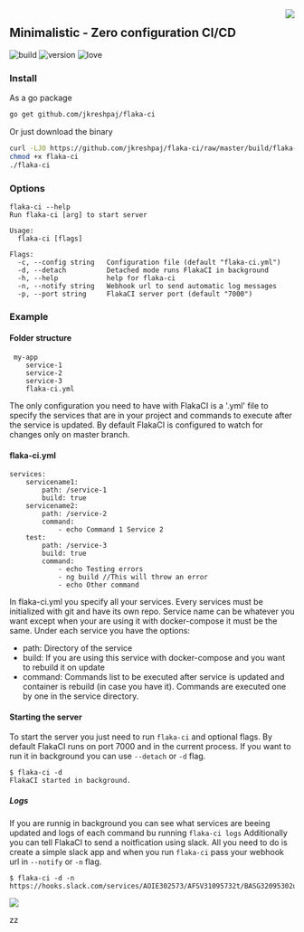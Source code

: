 <img src="https://i.imgur.com/e07eZQv.png" align="right" />

## Minimalistic - Zero configuration CI/CD
![build](https://camo.githubusercontent.com/30ae0cf6825132db112b4208a5776454bf0cc330/68747470733a2f2f73656d6170686f72656170702e636f6d2f6170692f76312f70726f6a656374732f64346363613530362d393962652d343464322d623139652d3137366633366563386366312f3132383530352f736869656c64735f62616467652e737667)    ![version](https://camo.githubusercontent.com/872e8e7b7893bb2335c27be1f7cac90227dfd255/68747470733a2f2f62616467652e667572792e696f2f67682f626f656e6e656d616e6e2532466261646765732e737667) ![love](https://camo.githubusercontent.com/d9ce827af4ec2b7b3c52ce4595bbb354d8b21405/68747470733a2f2f6261646765732e66726170736f66742e636f6d2f6f732f76312f6f70656e2d736f757263652e7376673f763d313032)

### Install
As a go package
```sh
go get github.com/jkreshpaj/flaka-ci
```
Or just download the binary
```sh
curl -LJO https://github.com/jkreshpaj/flaka-ci/raw/master/build/flaka-ci-<PLATFORM> --output flaka-ci
chmod +x flaka-ci
./flaka-ci
```

### Options
```
flaka-ci --help
Run flaka-ci [arg] to start server

Usage:
  flaka-ci [flags]

Flags:
  -c, --config string   Configuration file (default "flaka-ci.yml")
  -d, --detach          Detached mode runs FlakaCI in background
  -h, --help            help for flaka-ci
  -n, --notify string   Webhook url to send automatic log messages
  -p, --port string     FlakaCI server port (default "7000")
```

### Example

#### Folder structure

```
 my-app
    service-1
    service-2
    service-3
    flaka-ci.yml
```

The only configuration you need to have with FlakaCI is a '.yml' file to specify the services that are in your project and commands to execute after the service is updated.
By default FlakaCI is configured to watch for changes only on master branch.

#### flaka-ci.yml

```
services:
    servicename1:
        path: /service-1
        build: true
    servicename2:
        path: /service-2
        command:
            - echo Command 1 Service 2
    test:
        path: /service-3
        build: true
        command:
            - echo Testing errors
            - ng build //This will throw an error
            - echo Other command
```

In flaka-ci.yml you specify all your services. Every services must be initialized with git and have its own repo. Service name can be whatever you want except when your are using it with docker-compose it must be the same.
Under each service you have the options:
- path: Directory of the service
- build: If you are using this service with docker-compose and you want to rebuild it on update
- command: Commands list to be executed after service is updated and container is rebuild (in case you have it). Commands are executed one by one in the service directory.
#### Starting the server
To start the server you just need to run ```flaka-ci``` and optional flags.
By default FlakaCI runs on port 7000 and in the current process.
If you want to run it in background you can use ```--detach``` or ```-d``` flag.
```
$ flaka-ci -d
FlakaCI started in background.
```

##### Logs
If you are runnig  in background you can see what services are beeing updated and logs of each command bu running ```flaka-ci logs```
Additionally you can tell FlakaCI to send a noitfication using slack. All you need to do is create a simple slack app and when you run ```flaka-ci``` pass your webhook url in ```--notify``` or ```-n``` flag.

```
$ flaka-ci -d -n https://hooks.slack.com/services/AOIE302573/AFSV31095732t/BASG32095302ugv2bo43vbr
```

<img src="https://i.imgur.com/TJ1luLi.png" align="center" />


zz
